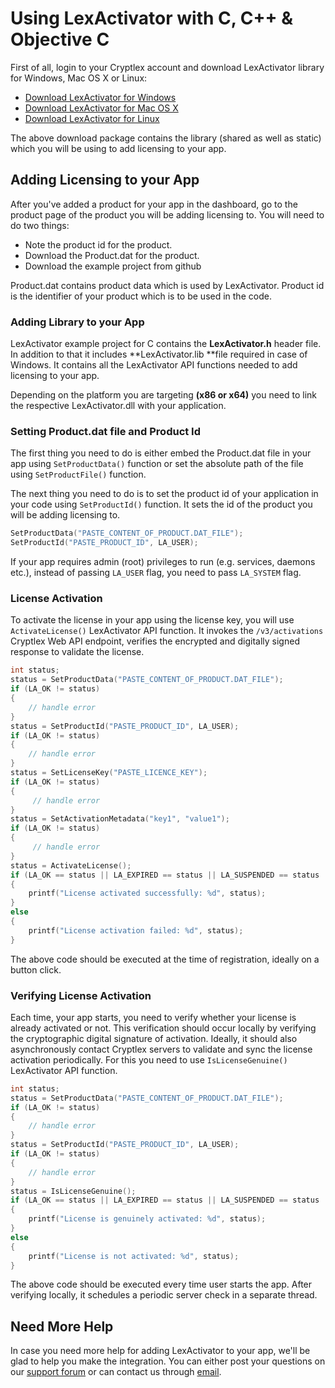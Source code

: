 # Using LexActivator with C, C++ & Objective C

First of all, login to your Cryptlex account and download LexActivator library for Windows, Mac OS X or Linux:

* [Download LexActivator for Windows](https://cryptlex.com/app/api)
* [Download LexActivator for Mac OS X](https://cryptlex.com/app/api)
* [Download LexActivator for Linux](https://cryptlex.com/app/api)

The above download package contains the library \(shared as well as static\) which you will be using to add licensing to your app.

## Adding Licensing to your App

After you've added a product for your app in the dashboard, go to the product page of the product you will be adding licensing to. You will need to do two things:

* Note the product id for the product.
* Download the Product.dat for the product.
* Download the example project from github

Product.dat contains product data which is used by LexActivator. Product id is the identifier of your product which is to be used in the code.

### Adding Library to your App

LexActivator example project for C contains the **LexActivator.h** header file. In addition to that it includes **LexActivator.lib **file required in case of Windows. It contains all the LexActivator API functions needed to add licensing to your app.

Depending on the platform you are targeting **\(x86 or x64\)** you need to link the respective LexActivator.dll with your application.

### Setting  Product.dat file and Product Id

The first thing you need to do is either embed the Product.dat file in your app using `SetProductData()`  function or set the absolute path of the file using `SetProductFile()`  function.

The next thing you need to do is to set the product id of your application in your code using `SetProductId()` function. It sets the id of the product you will be adding licensing to.

```c
SetProductData("PASTE_CONTENT_OF_PRODUCT.DAT_FILE");
SetProductId("PASTE_PRODUCT_ID", LA_USER);
```

If your app requires admin \(root\) privileges to run \(e.g. services, daemons etc.\), instead of passing `LA_USER` flag, you need to pass `LA_SYSTEM` flag.

### License Activation

To activate the license in your app using the license key, you will use `ActivateLicense()` LexActivator API function. It invokes the `/v3/activations` Cryptlex Web API endpoint, verifies the  encrypted and digitally signed response to validate the license.

```c
int status;
status = SetProductData("PASTE_CONTENT_OF_PRODUCT.DAT_FILE");
if (LA_OK != status)
{
	// handle error
}
status = SetProductId("PASTE_PRODUCT_ID", LA_USER);
if (LA_OK != status)
{
	// handle error
}
status = SetLicenseKey("PASTE_LICENCE_KEY");
if (LA_OK != status)
{
	 // handle error
}
status = SetActivationMetadata("key1", "value1");
if (LA_OK != status)
{
	 // handle error
}
status = ActivateLicense();
if (LA_OK == status || LA_EXPIRED == status || LA_SUSPENDED == status || LA_USAGE_LIMIT_REACHED == status)
{
	printf("License activated successfully: %d", status);
}
else
{
	printf("License activation failed: %d", status);
}
```

The above code should be executed at the time of registration, ideally on a button click.

### Verifying License Activation

Each time, your app starts, you need to verify whether your license is already activated or not. This verification should occur locally by verifying the cryptographic digital signature of activation. Ideally, it should also asynchronously contact Cryptlex servers to validate and sync the license activation periodically. For this you need to use `IsLicenseGenuine()` LexActivator API function.

```c
int status;
status = SetProductData("PASTE_CONTENT_OF_PRODUCT.DAT_FILE");
if (LA_OK != status)
{
	// handle error
}
status = SetProductId("PASTE_PRODUCT_ID", LA_USER);
if (LA_OK != status)
{
	// handle error
}
status = IsLicenseGenuine();
if (LA_OK == status || LA_EXPIRED == status || LA_SUSPENDED == status || LA_USAGE_LIMIT_REACHED == status)
{
	printf("License is genuinely activated: %d", status);
}
else
{
	printf("License is not activated: %d", status);
}
```

The above code should be executed every time user starts the app. After verifying locally, it schedules a periodic server check in a separate thread.

## Need More Help

In case you need more help for adding LexActivator to your app, we'll be glad to help you make the integration. You can either post your questions on our [support forum](https://cryptlex.com/forums) or can contact us through [email](mailto:support@cryptlex.com?Subject=Using%20LexActivator).

